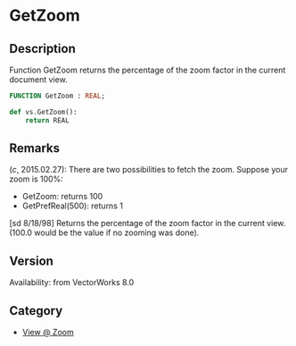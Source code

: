# GetZoom

## Description
Function GetZoom returns the percentage of the zoom factor in the current document view.

```pascal
FUNCTION GetZoom : REAL;
```

```python
def vs.GetZoom():
    return REAL
```

## Remarks
(*_c_*, 2015.02.27): There are two possibilities to fetch the zoom. Suppose your zoom is 100%:
* GetZoom: returns 100
* GetPrefReal(500): returns 1

[sd 8/18/98]
Returns the percentage of the zoom factor in the current view. (100.0 would be the value if no zooming was done).

## Version
Availability: from VectorWorks 8.0

## Category
* [View @ Zoom](../Categories/View%20-%20Zoom.md)
